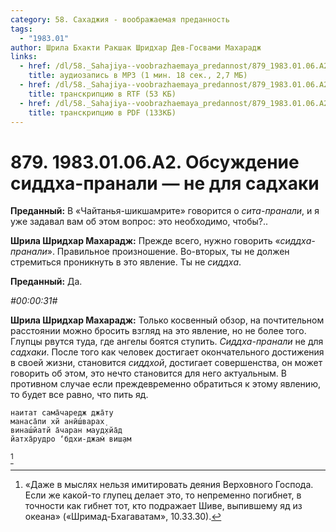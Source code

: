 ```yaml
---
category: 58. Сахаджия - воображаемая преданность
tags:
  - "1983.01"
author: Шрила Бхакти Ракшак Шридхар Дев-Госвами Махарадж
links:
  - href: /dl/58._Sahajiya--voobrazhaemaya_predannost/879_1983.01.06.A2_SridharMj_Obsujdenie_sidha-pranali_ne_dlya_sadhaki.mp3
    title: аудиозапись в MP3 (1 мин. 18 сек., 2,7 МБ)
  - href: /dl/58._Sahajiya--voobrazhaemaya_predannost/879_1983.01.06.A2_SridharMj_Obsujdenie_sidha-pranali_ne_dlya_sadhaki.rtf
    title: транскрипцию в RTF (53 КБ)
  - href: /dl/58._Sahajiya--voobrazhaemaya_predannost/879_1983.01.06.A2_SridharMj_Obsujdenie_sidha-pranali_ne_dlya_sadhaki.pdf
    title: транскрипцию в PDF (133КБ)
---
```


# 879. 1983.01.06.A2. Обсуждение сиддха-пранали — не для садхаки

**Преданный:** В «Чайтанья-шикшамрите» говорится о *сита-пранали*, и я уже задавал вам об этом вопрос: это необходимо, чтобы?..

**Шрила Шридхар Махарадж:** Прежде всего, нужно говорить «*сиддха-пранали*». Правильное произношение. Во-вторых, ты не должен стремиться проникнуть в это явление. Ты не *сиддха*.

**Преданный:** Да.

*#00:00:31#*

**Шрила Шридхар Махарадж:** Только косвенный обзор, на почтительном расстоянии можно бросить взгляд на это явление, но не более того. Глупцы рвутся туда, где ангелы боятся ступить. *Сиддха-пранали* не для *садхаки*. После того как человек достигает окончательного достижения в своей жизни, становится *сиддхой*, достигает совершенства, он может говорить об этом, это нечто становится для него актуальным. В противном случае если преждевременно обратиться к этому явлению, то будет все равно, что пить яд.

    наитат сама̄чаредж джа̄ту
    манаса̄пи хй анӣш́варах̣
    винаш́йатй а̄чаран мауд̣хйа̄д
    йатха̄рудро ‘бдхи-джам̇ виш̣ам
[^_ftn1]



[^_ftn1]: «Даже в мыслях нельзя имитировать деяния Верховного Господа. Если же какой-то глупец делает это, то непременно погибнет, в точности как гибнет тот, кто подражает Шиве, выпившему яд из океана» («Шримад-Бхагаватам», 10.33.30).

